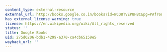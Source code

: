 ```yaml
---
content_type: external-resource
external_url: http://books.google.co.in/books?id=WCQ8TVEP8H8C&pg=PAfrontcover#v=onepage
has_external_license_warning: true
license: https://en.wikipedia.org/wiki/All_rights_reserved
status: ''
title: Google Books
uid: 275d6206-bdb1-4299-a370-ca4cb65159e5
wayback_url: ''
---
```


